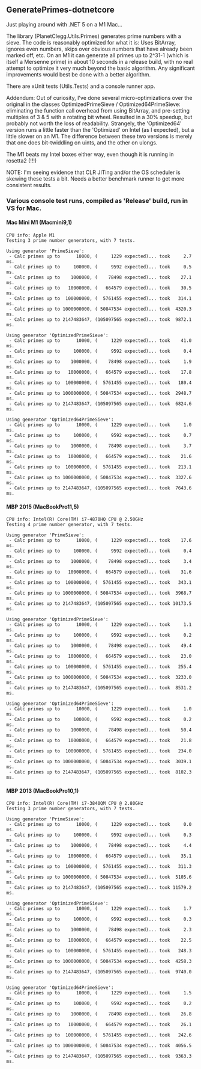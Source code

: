 ## GeneratePrimes-dotnetcore

Just playing around with .NET 5 on a M1 Mac...

The library (PlanetClegg.Utils.Primes) generates prime numbers with a sieve.   The 
code is reasonably optimized for what it is:  Uses BitArray, ignores even 
numbers, skips over obvious numbers that have already been marked off, etc. 
On an M1 it can generate all primes up to 2^31-1 (which is itself a Mersenne prime)
in about 10 seconds in a release build, with no real attempt to optimize it very 
much beyond the basic algorithm.  Any significant improvements would 
best be done with a better algorithm.

There are xUnit tests (Utils.Tests) and a console runner app.  

Addendum: Out of curiosity, I've done several micro-optimizations over the original 
in the classes OptimizedPrimeSieve / Optimized64PrimeSieve: eliminating the function call 
overhead from using BitArray, and pre-setting multiples of 3 & 5 with a rotating bit wheel.
Resulted in a 30% speedup, but probably not worth the loss of readability.  Strangely, 
the 'Optimized64' version runs a little faster than the 'Optimized' on Intel (as I expected), 
but a little slower on an M1. The difference between these two versions is merely
that one does bit-twiddling on uints, and the other on ulongs.

The M1 beats my Intel boxes either way, even though it is running in rosetta2 (!!!)

NOTE: I'm seeing evidence that CLR JITing and/or the OS scheduler is skewing these
tests a bit.  Needs a better benchmark runner to get more consistent results.

### Various console test runs, compiled as 'Release' build, run in VS for Mac.
#### Mac Mini M1 (Macmini9,1)
```
CPU info: Apple M1
Testing 3 prime number generators, with 7 tests.

Using generator 'PrimeSieve':
 - Calc primes up to      10000, (     1229 expected)... took     2.7 ms.
 - Calc primes up to     100000, (     9592 expected)... took     0.5 ms.
 - Calc primes up to    1000000, (    78498 expected)... took    27.1 ms.
 - Calc primes up to   10000000, (   664579 expected)... took    30.5 ms.
 - Calc primes up to  100000000, (  5761455 expected)... took   314.1 ms.
 - Calc primes up to 1000000000, ( 50847534 expected)... took  4320.3 ms.
 - Calc primes up to 2147483647, (105097565 expected)... took  9872.1 ms.
 
Using generator 'OptimizedPrimeSieve':
 - Calc primes up to      10000, (     1229 expected)... took    41.0 ms.
 - Calc primes up to     100000, (     9592 expected)... took     0.4 ms.
 - Calc primes up to    1000000, (    78498 expected)... took     1.9 ms.
 - Calc primes up to   10000000, (   664579 expected)... took    17.8 ms.
 - Calc primes up to  100000000, (  5761455 expected)... took   180.4 ms.
 - Calc primes up to 1000000000, ( 50847534 expected)... took  2948.7 ms.
 - Calc primes up to 2147483647, (105097565 expected)... took  6824.6 ms.

Using generator 'Optimized64PrimeSieve':
 - Calc primes up to      10000, (     1229 expected)... took     1.0 ms.
 - Calc primes up to     100000, (     9592 expected)... took     0.7 ms.
 - Calc primes up to    1000000, (    78498 expected)... took     3.7 ms.
 - Calc primes up to   10000000, (   664579 expected)... took    21.6 ms.
 - Calc primes up to  100000000, (  5761455 expected)... took   213.1 ms.
 - Calc primes up to 1000000000, ( 50847534 expected)... took  3327.6 ms.
 - Calc primes up to 2147483647, (105097565 expected)... took  7643.6 ms.
```

#### MBP 2015 (MacBookPro11,5)
```
CPU info: Intel(R) Core(TM) i7-4870HQ CPU @ 2.50GHz
Testing 4 prime number generator, with 7 tests.

Using generator 'PrimeSieve':
 - Calc primes up to      10000, (     1229 expected)... took    17.6 ms.
 - Calc primes up to     100000, (     9592 expected)... took     0.4 ms.
 - Calc primes up to    1000000, (    78498 expected)... took     3.4 ms.
 - Calc primes up to   10000000, (   664579 expected)... took    31.6 ms.
 - Calc primes up to  100000000, (  5761455 expected)... took   343.1 ms.
 - Calc primes up to 1000000000, ( 50847534 expected)... took  3968.7 ms.
 - Calc primes up to 2147483647, (105097565 expected)... took 10173.5 ms.

Using generator 'OptimizedPrimeSieve':
 - Calc primes up to      10000, (     1229 expected)... took     1.1 ms.
 - Calc primes up to     100000, (     9592 expected)... took     0.2 ms.
 - Calc primes up to    1000000, (    78498 expected)... took    49.4 ms.
 - Calc primes up to   10000000, (   664579 expected)... took    23.0 ms.
 - Calc primes up to  100000000, (  5761455 expected)... took   255.4 ms.
 - Calc primes up to 1000000000, ( 50847534 expected)... took  3233.0 ms.
 - Calc primes up to 2147483647, (105097565 expected)... took  8531.2 ms.

Using generator 'Optimized64PrimeSieve':
 - Calc primes up to      10000, (     1229 expected)... took     1.0 ms.
 - Calc primes up to     100000, (     9592 expected)... took     0.2 ms.
 - Calc primes up to    1000000, (    78498 expected)... took    50.4 ms.
 - Calc primes up to   10000000, (   664579 expected)... took    21.8 ms.
 - Calc primes up to  100000000, (  5761455 expected)... took   234.0 ms.
 - Calc primes up to 1000000000, ( 50847534 expected)... took  3039.1 ms.
 - Calc primes up to 2147483647, (105097565 expected)... took  8102.3 ms.
```
#### MBP 2013 (MacBookPro10,1)
```
CPU info: Intel(R) Core(TM) i7-3840QM CPU @ 2.80GHz
Testing 3 prime number generators, with 7 tests.

Using generator 'PrimeSieve':
 - Calc primes up to      10000, (     1229 expected)... took     0.0 ms.
 - Calc primes up to     100000, (     9592 expected)... took     0.3 ms.
 - Calc primes up to    1000000, (    78498 expected)... took     4.4 ms.
 - Calc primes up to   10000000, (   664579 expected)... took    35.1 ms.
 - Calc primes up to  100000000, (  5761455 expected)... took   311.3 ms.
 - Calc primes up to 1000000000, ( 50847534 expected)... took  5105.6 ms.
 - Calc primes up to 2147483647, (105097565 expected)... took 11579.2 ms.

Using generator 'OptimizedPrimeSieve':
 - Calc primes up to      10000, (     1229 expected)... took     1.7 ms.
 - Calc primes up to     100000, (     9592 expected)... took     0.3 ms.
 - Calc primes up to    1000000, (    78498 expected)... took     2.3 ms.
 - Calc primes up to   10000000, (   664579 expected)... took    22.5 ms.
 - Calc primes up to  100000000, (  5761455 expected)... took   248.3 ms.
 - Calc primes up to 1000000000, ( 50847534 expected)... took  4258.3 ms.
 - Calc primes up to 2147483647, (105097565 expected)... took  9740.0 ms.

Using generator 'Optimized64PrimeSieve':
 - Calc primes up to      10000, (     1229 expected)... took     1.5 ms.
 - Calc primes up to     100000, (     9592 expected)... took     0.2 ms.
 - Calc primes up to    1000000, (    78498 expected)... took    26.8 ms.
 - Calc primes up to   10000000, (   664579 expected)... took    26.1 ms.
 - Calc primes up to  100000000, (  5761455 expected)... took   242.6 ms.
 - Calc primes up to 1000000000, ( 50847534 expected)... took  4056.5 ms.
 - Calc primes up to 2147483647, (105097565 expected)... took  9363.3 ms.
```
